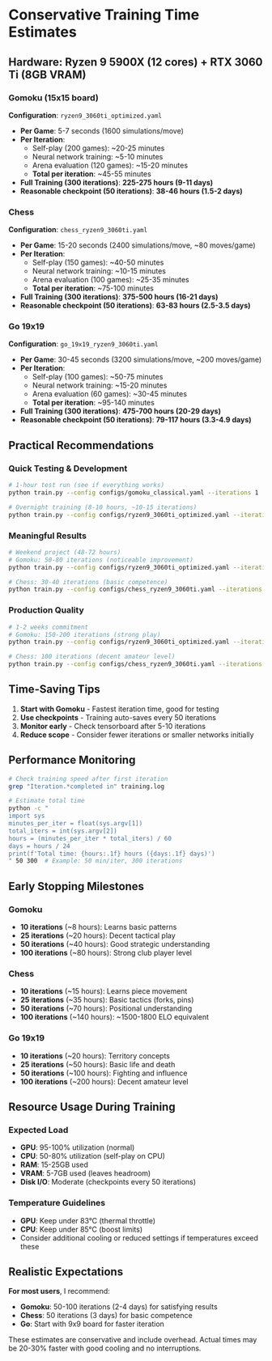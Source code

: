 # Conservative Training Time Estimates

## Hardware: Ryzen 9 5900X (12 cores) + RTX 3060 Ti (8GB VRAM)

### Gomoku (15x15 board)
**Configuration**: `ryzen9_3060ti_optimized.yaml`
- **Per Game**: 5-7 seconds (1600 simulations/move)
- **Per Iteration**: 
  - Self-play (200 games): ~20-25 minutes
  - Neural network training: ~5-10 minutes
  - Arena evaluation (120 games): ~15-20 minutes
  - **Total per iteration**: ~45-55 minutes
- **Full Training (300 iterations)**: **225-275 hours (9-11 days)**
- **Reasonable checkpoint (50 iterations)**: **38-46 hours (1.5-2 days)**

### Chess
**Configuration**: `chess_ryzen9_3060ti.yaml`
- **Per Game**: 15-20 seconds (2400 simulations/move, ~80 moves/game)
- **Per Iteration**:
  - Self-play (150 games): ~40-50 minutes
  - Neural network training: ~10-15 minutes
  - Arena evaluation (100 games): ~25-35 minutes
  - **Total per iteration**: ~75-100 minutes
- **Full Training (300 iterations)**: **375-500 hours (16-21 days)**
- **Reasonable checkpoint (50 iterations)**: **63-83 hours (2.5-3.5 days)**

### Go 19x19
**Configuration**: `go_19x19_ryzen9_3060ti.yaml`
- **Per Game**: 30-45 seconds (3200 simulations/move, ~200 moves/game)
- **Per Iteration**:
  - Self-play (100 games): ~50-75 minutes
  - Neural network training: ~15-20 minutes
  - Arena evaluation (60 games): ~30-45 minutes
  - **Total per iteration**: ~95-140 minutes
- **Full Training (300 iterations)**: **475-700 hours (20-29 days)**
- **Reasonable checkpoint (50 iterations)**: **79-117 hours (3.3-4.9 days)**

## Practical Recommendations

### Quick Testing & Development
```bash
# 1-hour test run (see if everything works)
python train.py --config configs/gomoku_classical.yaml --iterations 1

# Overnight training (8-10 hours, ~10-15 iterations)
python train.py --config configs/ryzen9_3060ti_optimized.yaml --iterations 10
```

### Meaningful Results
```bash
# Weekend project (48-72 hours)
# Gomoku: 50-80 iterations (noticeable improvement)
python train.py --config configs/ryzen9_3060ti_optimized.yaml --iterations 50

# Chess: 30-40 iterations (basic competence)
python train.py --config configs/chess_ryzen9_3060ti.yaml --iterations 30
```

### Production Quality
```bash
# 1-2 weeks commitment
# Gomoku: 150-200 iterations (strong play)
python train.py --config configs/ryzen9_3060ti_optimized.yaml --iterations 150

# Chess: 100 iterations (decent amateur level)
python train.py --config configs/chess_ryzen9_3060ti.yaml --iterations 100
```

## Time-Saving Tips

1. **Start with Gomoku** - Fastest iteration time, good for testing
2. **Use checkpoints** - Training auto-saves every 50 iterations
3. **Monitor early** - Check tensorboard after 5-10 iterations
4. **Reduce scope** - Consider fewer iterations or smaller networks initially

## Performance Monitoring

```bash
# Check training speed after first iteration
grep "Iteration.*completed in" training.log

# Estimate total time
python -c "
import sys
minutes_per_iter = float(sys.argv[1])
total_iters = int(sys.argv[2])
hours = (minutes_per_iter * total_iters) / 60
days = hours / 24
print(f'Total time: {hours:.1f} hours ({days:.1f} days)')
" 50 300  # Example: 50 min/iter, 300 iterations
```

## Early Stopping Milestones

### Gomoku
- **10 iterations** (~8 hours): Learns basic patterns
- **25 iterations** (~20 hours): Decent tactical play
- **50 iterations** (~40 hours): Good strategic understanding
- **100 iterations** (~80 hours): Strong club player level

### Chess  
- **10 iterations** (~15 hours): Learns piece movement
- **25 iterations** (~35 hours): Basic tactics (forks, pins)
- **50 iterations** (~70 hours): Positional understanding
- **100 iterations** (~140 hours): ~1500-1800 ELO equivalent

### Go 19x19
- **10 iterations** (~20 hours): Territory concepts
- **25 iterations** (~50 hours): Basic life and death
- **50 iterations** (~100 hours): Fighting and influence
- **100 iterations** (~200 hours): Decent amateur level

## Resource Usage During Training

### Expected Load
- **GPU**: 95-100% utilization (normal)
- **CPU**: 50-80% utilization (self-play on CPU)
- **RAM**: 15-25GB used
- **VRAM**: 5-7GB used (leaves headroom)
- **Disk I/O**: Moderate (checkpoints every 50 iterations)

### Temperature Guidelines
- **GPU**: Keep under 83°C (thermal throttle)
- **CPU**: Keep under 85°C (boost limits)
- Consider additional cooling or reduced settings if temperatures exceed these

## Realistic Expectations

**For most users**, I recommend:
- **Gomoku**: 50-100 iterations (2-4 days) for satisfying results
- **Chess**: 50 iterations (3 days) for basic competence
- **Go**: Start with 9x9 board for faster iteration

These estimates are conservative and include overhead. Actual times may be 20-30% faster with good cooling and no interruptions.